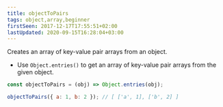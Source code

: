 ```yaml
---
title: objectToPairs
tags: object,array,beginner
firstSeen: 2017-12-17T17:55:51+02:00
lastUpdated: 2020-09-15T16:28:04+03:00
---
```


Creates an array of key-value pair arrays from an object.

- Use `Object.entries()` to get an array of key-value pair arrays from the given object.

```js
const objectToPairs = (obj) => Object.entries(obj);
```

```js
objectToPairs({ a: 1, b: 2 }); // [ ['a', 1], ['b', 2] ]
```
